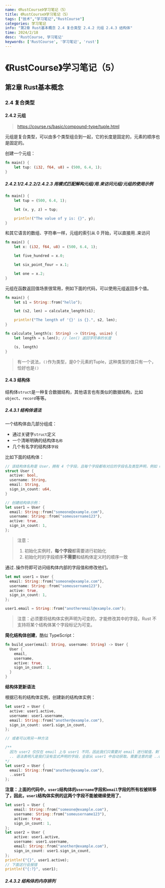 ```yaml
---
name: 《RustCourse》学习笔记（5）
title: 《RustCourse》学习笔记（5）
tags: ["技术","学习笔记","RustCourse"]
categories: 学习笔记
info: "第2章 Rust基本概念 2.4 复合类型 2.4.2 元组 2.4.3 结构体"
time: 2024/2/18
desc: 'RustCourse, 学习笔记'
keywords: ['RustCourse', '学习笔记', 'rust']
---
```


# 《RustCourse》学习笔记（5）

## 第2章 Rust基本概念

### 2.4 复合类型

#### 2.4.2 元组

> https://course.rs/basic/compound-type/tuple.html

元组是复合类型，可以由多个类型组合到一起，它的长度是固定的，元素的顺序也是固定的。

创建一个元组：

```rust
fn main() {
    let tup: (i32, f64, u8) = (500, 6.4, 1);
}
```

##### 2.4.2.1/2.4.2.2/2.4.2.3 用模式匹配解构元组/用.来访问元组/元组的使用示例

```rust
fn main() {
    let tup = (500, 6.4, 1);

    let (x, y, z) = tup;

    println!("The value of y is: {}", y);
}
```

和其它语言的数组、字符串一样，元组的索引从 0 开始，可以直接用`.`来访问

```rust
fn main() {
    let x: (i32, f64, u8) = (500, 6.4, 1);

    let five_hundred = x.0;

    let six_point_four = x.1;

    let one = x.2;
}
```

元组在函数返回值场景很常用，例如下面的代码，可以使用元组返回多个值。

```rust
fn main() {
    let s1 = String::from("hello");

    let (s2, len) = calculate_length(s1);

    println!("The length of '{}' is {}.", s2, len);
}

fn calculate_length(s: String) -> (String, usize) {
    let length = s.len(); // len() 返回字符串的长度

    (s, length)
}
```

> 有一个说法，`()`作为类型，是0个元素的Tuple，这种类型的值只有一个，恰好也是`()`

#### 2.4.3 结构体

结构体`struct`是一种复合数据结构，其他语言也有类似的数据结构，比如`object`、`record`等等。

##### 2.4.3.1 结构体语法

一个结构体由几部分组成：

- 通过关键字`struct`定义
- 一个清晰明确的结构体`名称`
- 几个有名字的结构体`字段`

比如下面的结构体：

```rust
// 该结构体名称是 User，拥有 4 个字段，且每个字段都有对应的字段名及类型声明，例如 username 代表了用户名，是一个可变的 String 类型。
struct User {
  active: bool,
  username: String,
  email: String,
  sign_in_count: u64,
}

// 创建结构体示例：
let user1 = User {
  email: String::from("someone@example.com"),
  username: String::from("someusername123"),
  active: true,
  sign_in_count: 1,
};
```

> 注意：
>
> 1. 初始化实例时，**每个字段**都需要进行初始化
> 2. 初始化时的字段顺序**不需要**和结构体定义时的顺序一致

通过`.`操作符即可访问结构体内部的字段值和修改他们。

```rust
let mut user1 = User {
  email: String::from("someone@example.com"),
  username: String::from("someusername123"),
  active: true,
  sign_in_count: 1,
};

user1.email = String::from("anotheremail@example.com");
```

> 注意：必须要将结构体实例声明为可变的，才能修改其中的字段，Rust 不支持将某个结构体某个字段标记为可变。



**简化结构体创建**，酷似 TypeScript：

```rust
fn build_user(email: String, username: String) -> User {
  User {
    email,
    username,
    active: true,
    sign_in_count: 1,
  }
}
```



**结构体更新语法**

根据已有的结构体实例，创建新的结构体实例：

```rust
let user2 = User {
  active: user1.active,
  username: user1.username,
  email: String::from("another@example.com"),
  sign_in_count: user1.sign_in_count,
};

// 或者可以用另一种方法

/**
  因为 user2 仅仅在 email 上与 user1 不同，因此我们只需要对 email 进行赋值，剩下的通过结构体更新语法 ..user1 即可完成。
  .. 语法表明凡是我们没有显式声明的字段，全部从 user1 中自动获取。需要注意的是 ..user1 必须在结构体的尾部使用。
*/
let user2 = User {
  email: String::from("another@example.com"),
  ..user1
};
```

**注意：上面的代码中，`user1`结构体的`username`字段和`email`字段的所有权被转移了，因此，`user1`结构体实例的这两个字段不能被继续使用了**。

```rust
let user1 = User {
    email: String::from("someone@example.com"),
    username: String::from("someusername123"),
    active: true,
    sign_in_count: 1,
};
let user2 = User {
    active: user1.active,
    username: user1.username,
    email: String::from("another@example.com"),
    sign_in_count: user1.sign_in_count,
};
println!("{}", user1.active);
// 下面这行会报错
println!("{:?}", user1);
```



##### 2.4.3.2 结构体的内存排列

































